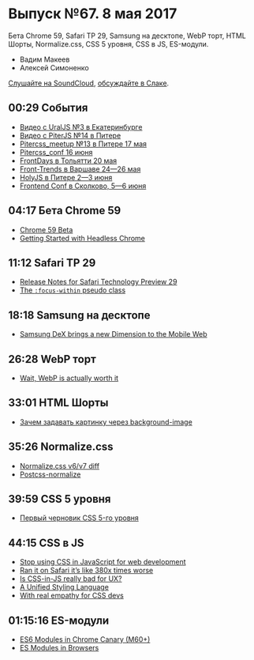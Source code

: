 # Выпуск №67. 8 мая 2017

Бета Chrome 59, Safari TP 29, Samsung на десктопе, WebP торт, HTML Шорты, Normalize.css, CSS 5 уровня, CSS в JS, ES-модули.

- Вадим Макеев
- Алексей Симоненко

[Слушайте на SoundCloud](https://soundcloud.com/web-standards/episode-67), [обсуждайте в Слаке](https://web-standards.slack.com/messages/podcast/).

## 00:29 События

- [Видео с UralJS №3 в Екатеринбурге](https://youtu.be/EXX5HmD_5lU?list=PLVxsRDo37_Zdda1PEmbGomFbisl9O3vU1)
- [Видео с PiterJS №14 в Питере](https://youtu.be/thVZI3mUXUM?list=PLcXJ90eZ2bxggKRhomjNwJ8Zftq8yR7nS)
- [Pitercss_meetup №13 в Питере 17 мая](https://pitercss.timepad.ru/event/487743/)
- [Pitercss_conf 16 июня](https://pitercss.com/)
- [FrontDays в Тольятти 20 мая](https://frontdays.ru/)
- [Front-Trends в Варшаве 24—26 мая](https://2017.front-trends.com/)
- [HolyJS в Питере 2—3 июня](https://holyjs.ru/)
- [Frontend Conf в Сколково, 5—6 июня](http://frontendconf.ru/)

## 04:17 Бета Chrome 59

- [Chrome 59 Beta](https://blog.chromium.org/2017/05/chrome-59-beta-headless-chromium-native.html)
- [Getting Started with Headless Chrome](https://developers.google.com/web/updates/2017/04/headless-chrome)

## 11:12 Safari TP 29

- [Release Notes for Safari Technology Preview 29](https://webkit.org/blog/7532/release-notes-for-safari-technology-preview-29/)
- [The `:focus-within` pseudo class](https://www.iandevlin.com/blog/2017/04/css/the-focus-within-pseudo-class)

## 18:18 Samsung на десктопе

- [Samsung DeX brings a new Dimension to the Mobile Web](https://medium.com/p/f80d7edcab29)

## 26:28 WebP торт

- [Wait, WebP is actually worth it](https://www.zachleat.com/web/webp/)

## 33:01 HTML Шорты

- [Зачем задавать картинку через background-image](https://youtu.be/3gvjDqhYJ60?list=PLQJNT2fdCJngOj0mGZaTcZRyfSBTCWHe1)

## 35:26 Normalize.css

- [Normalize.css v6/v7 diff](https://github.com/necolas/normalize.css/compare/6.0.0...7.0.0#diff-bb3dde41d97f19be8ab7b4780a915d5e)
- [Postcss-normalize](https://github.com/jonathantneal/postcss-normalize)

## 39:59 CSS 5 уровня

- [Первый черновик CSS 5-го уровня](http://css-live.ru/vecssti-s-polej/pervyj-chernovik-css-5-urovnya.html)

## 44:15 CSS в JS

- [Stop using CSS in JavaScript for web development](https://medium.com/p/fa32fb873dcc)
- [Ran it on Safari it’s like 380x times worse](https://twitter.com/notwaldorf/status/859636431974739968)
- [Is CSS-in-JS really bad for UX?](https://medium.com/p/e9cce7b2da83)
- [A Unified Styling Language](https://markdalgleish.github.io/presentation-a-unified-styling-language/)
- [With real empathy for CSS devs](https://twitter.com/markdalgleish/status/860552496904908800)

## 01:15:16 ES-модули

- [ES6 Modules in Chrome Canary (M60+)](https://medium.com/p/ba588dfb8ab7)
- [ES Modules in Browsers](https://jakearchibald.com/2017/es-modules-in-browsers/)
